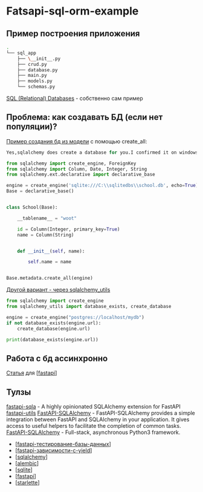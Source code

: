 # Fatsapi-sql-orm-example

## Пример построения приложения

```bash
.
└── sql_app
    ├── \__init__.py
    ├── crud.py
    ├── database.py
    ├── main.py
    ├── models.py
    └── schemas.py
```

[SQL (Relational) Databases](https://fastapi.tiangolo.com/tutorial/sql-databases/) - собственно сам пример

## Проблема: как создавать БД (если нет популяции)?

[Пример создания бд из модели](https://stackoverflow.com/a/16285333) c помощью create_all:

```python
Yes,sqlalchemy does create a database for you.I confirmed it on windows using this code

from sqlalchemy import create_engine, ForeignKey
from sqlalchemy import Column, Date, Integer, String
from sqlalchemy.ext.declarative import declarative_base

engine = create_engine('sqlite:///C:\\sqlitedbs\\school.db', echo=True)
Base = declarative_base()


class School(Base):

    __tablename__ = "woot"

    id = Column(Integer, primary_key=True)
    name = Column(String)  


    def __init__(self, name):

        self.name = name    


Base.metadata.create_all(engine)
```

[Другой вариант - через sqlalchemy_utils](https://stackoverflow.com/a/30971098)

```python
from sqlalchemy import create_engine
from sqlalchemy_utils import database_exists, create_database

engine = create_engine("postgres://localhost/mydb")
if not database_exists(engine.url):
    create_database(engine.url)

print(database_exists(engine.url))
```

## Работа с бд ассинхронно

[Статья](https://fastapi.tiangolo.com/advanced/async-sql-databases/) для [[fastapi]]

## Тулзы

[fastapi-sqla](https://pypi.org/project/fastapi-sqla/) - A highly opinionated SQLAlchemy extension for FastAPI
[fastapi-utils](https://github.com/dmontagu/fastapi-utils/)
[FastAPI-SQLAlchemy](https://github.com/mfreeborn/fastapi-sqlalchemy) - FastAPI-SQLAlchemy provides a simple integration between FastAPI and SQLAlchemy in your application. It gives access to useful helpers to facilitate the completion of common tasks.
[FastAPI-SQLAlchemy](https://github.com/zuarbase/fastapi-sqlalchemy) - Full-stack, asynchronous Python3 framework.

- [[fastapi-тестирование-базы-данных]]
- [[fastapi-зависимости-с-yield]]
- [[sqlalchemy]]
- [[alembic]]
- [[sqlite]]
- [[fastapi]]
- [[starlette]]

[//begin]: # "Autogenerated link references for markdown compatibility"
[fastapi]: ../lists/fastapi "Fastapi"
[fastapi-тестирование-базы-данных]: fastapi-тестирование-базы-данных "Fastapi-тестирование-базы-данных"
[fastapi-зависимости-с-yield]: fastapi-зависимости-с-yield "Fastapi-зависимости-с-yield"
[sqlalchemy]: ../lists/sqlalchemy "Sqlalchemy"
[alembic]: alembic "Alembic"
[sqlite]: sqlite "Sqlite"
[fastapi]: ../lists/fastapi "Fastapi"
[starlette]: starlette "Starlette"
[//end]: # "Autogenerated link references"